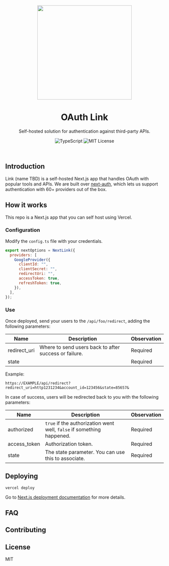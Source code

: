 <br />

<p align="center">
  <img src="https://media1.giphy.com/media/750o1RprTNj8ldkwak/200.gif?cid=5a38a5a2julf1ukb89781yu88pth7ol9sm22s52gc88gc0hs&ep=v1_gifs_search&rid=300.gif&ct=g" width="300"/>

  <h1 align="center">OAuth Link</h1>

  <p align="center">
    Self-hosted solution for authentication against third-party APIs.
  </p>

  <p align="center" style="align: center;">
    <img src="https://img.shields.io/badge/TypeScript-blue" alt="TypeScript" />
    <img src="https://img.shields.io/badge/MIT-License" alt="MIT License" />
  </p>
</p>

<br />

## Introduction

Link (name TBD) is a self-hosted Next.js app that handles OAuth with popular
tools and APIs. We are built over
[next-auth](https://github.com/nextauthjs/next-auth), which lets us support
authentication with 60+ providers out of the box.

## How it works

This repo is a Next.js app that you can self host using Vercel.

### Configuration

Modify the `config.ts` file with your credentials.

```js
export nextOptions = NextLink({
  providers: [
    GoogleProvider({
      clientId: "",
      clientSecret: "",
      redirectUri: "",
      accessToken: true,
      refreshToken: true,
    }),
  ],
});
```

### Use

Once deployed, send your users to the `/api/foo/redirect`, adding the following parameters:

| Name         | Description                                           | Observation |
| ------------ | ----------------------------------------------------- | ----------- |
| redirect_uri | Where to send users back to after success or failure. | Required    |
| state        |                                                       | Required    |

Example:

`https://EXAMPLE/api/redirect?redirect_uri=http1231234&account_id=123456&state=85657&`

In case of success, users will be redirected back to you with the following parameters:

| Name         | Description                                                           | Observation |
| ------------ | --------------------------------------------------------------------- | ----------- |
| authorized   | `true` if the authorization went well, `false` if something happened. | Required    |
| access_token | Authorization token.                                                  | Required    |
| state        | The state parameter. You can use this to associate.                   | Required    |

## Deploying

`vercel deploy`

Go to [Next.js deployment documentation](https://nextjs.org/docs/deployment) for more details.

## FAQ

## Contributing

## License

MIT
